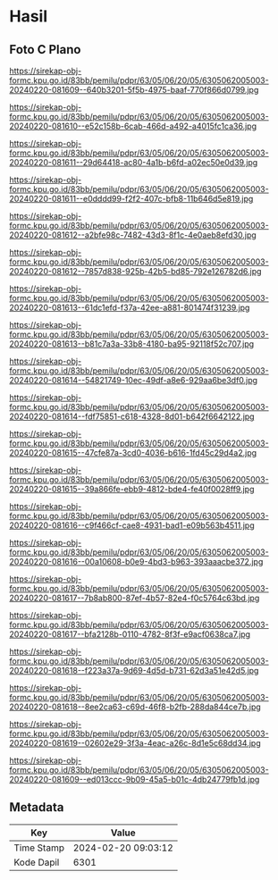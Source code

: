 # Hasil

## Foto C Plano

https://sirekap-obj-formc.kpu.go.id/83bb/pemilu/pdpr/63/05/06/20/05/6305062005003-20240220-081609--640b3201-5f5b-4975-baaf-770f866d0799.jpg

https://sirekap-obj-formc.kpu.go.id/83bb/pemilu/pdpr/63/05/06/20/05/6305062005003-20240220-081610--e52c158b-6cab-466d-a492-a4015fc1ca36.jpg

https://sirekap-obj-formc.kpu.go.id/83bb/pemilu/pdpr/63/05/06/20/05/6305062005003-20240220-081611--29d64418-ac80-4a1b-b6fd-a02ec50e0d39.jpg

https://sirekap-obj-formc.kpu.go.id/83bb/pemilu/pdpr/63/05/06/20/05/6305062005003-20240220-081611--e0dddd99-f2f2-407c-bfb8-11b646d5e819.jpg

https://sirekap-obj-formc.kpu.go.id/83bb/pemilu/pdpr/63/05/06/20/05/6305062005003-20240220-081612--a2bfe98c-7482-43d3-8f1c-4e0aeb8efd30.jpg

https://sirekap-obj-formc.kpu.go.id/83bb/pemilu/pdpr/63/05/06/20/05/6305062005003-20240220-081612--7857d838-925b-42b5-bd85-792e126782d6.jpg

https://sirekap-obj-formc.kpu.go.id/83bb/pemilu/pdpr/63/05/06/20/05/6305062005003-20240220-081613--61dc1efd-f37a-42ee-a881-801474f31239.jpg

https://sirekap-obj-formc.kpu.go.id/83bb/pemilu/pdpr/63/05/06/20/05/6305062005003-20240220-081613--b81c7a3a-33b8-4180-ba95-92118f52c707.jpg

https://sirekap-obj-formc.kpu.go.id/83bb/pemilu/pdpr/63/05/06/20/05/6305062005003-20240220-081614--54821749-10ec-49df-a8e6-929aa6be3df0.jpg

https://sirekap-obj-formc.kpu.go.id/83bb/pemilu/pdpr/63/05/06/20/05/6305062005003-20240220-081614--fdf75851-c618-4328-8d01-b642f6642122.jpg

https://sirekap-obj-formc.kpu.go.id/83bb/pemilu/pdpr/63/05/06/20/05/6305062005003-20240220-081615--47cfe87a-3cd0-4036-b616-1fd45c29d4a2.jpg

https://sirekap-obj-formc.kpu.go.id/83bb/pemilu/pdpr/63/05/06/20/05/6305062005003-20240220-081615--39a866fe-ebb9-4812-bde4-fe40f0028ff9.jpg

https://sirekap-obj-formc.kpu.go.id/83bb/pemilu/pdpr/63/05/06/20/05/6305062005003-20240220-081616--c9f466cf-cae8-4931-bad1-e09b563b4511.jpg

https://sirekap-obj-formc.kpu.go.id/83bb/pemilu/pdpr/63/05/06/20/05/6305062005003-20240220-081616--00a10608-b0e9-4bd3-b963-393aaacbe372.jpg

https://sirekap-obj-formc.kpu.go.id/83bb/pemilu/pdpr/63/05/06/20/05/6305062005003-20240220-081617--7b8ab800-87ef-4b57-82e4-f0c5764c63bd.jpg

https://sirekap-obj-formc.kpu.go.id/83bb/pemilu/pdpr/63/05/06/20/05/6305062005003-20240220-081617--bfa2128b-0110-4782-8f3f-e9acf0638ca7.jpg

https://sirekap-obj-formc.kpu.go.id/83bb/pemilu/pdpr/63/05/06/20/05/6305062005003-20240220-081618--f223a37a-9d69-4d5d-b731-62d3a51e42d5.jpg

https://sirekap-obj-formc.kpu.go.id/83bb/pemilu/pdpr/63/05/06/20/05/6305062005003-20240220-081618--8ee2ca63-c69d-46f8-b2fb-288da844ce7b.jpg

https://sirekap-obj-formc.kpu.go.id/83bb/pemilu/pdpr/63/05/06/20/05/6305062005003-20240220-081619--02602e29-3f3a-4eac-a26c-8d1e5c68dd34.jpg

https://sirekap-obj-formc.kpu.go.id/83bb/pemilu/pdpr/63/05/06/20/05/6305062005003-20240220-081609--ed013ccc-9b09-45a5-b01c-4db24779fb1d.jpg


## Metadata

| Key        | Value               |
| ---------- | ------------------- |
| Time Stamp | 2024-02-20 09:03:12 |
| Kode Dapil | 6301                |



